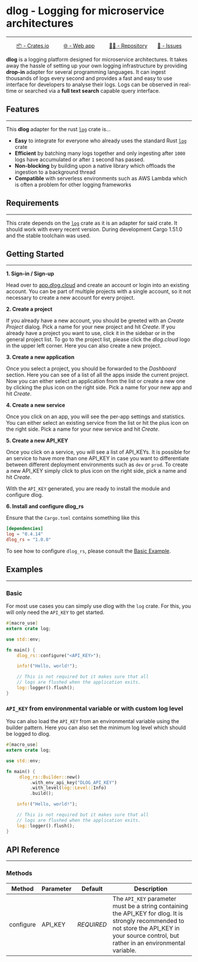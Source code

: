 # dlog - Logging for microservice architectures

_________________

<div align="center">

[📦 - Crates.io](https://crates.io/crates/dlog_rs)
&nbsp;&nbsp;&nbsp;&nbsp;&nbsp;&nbsp;&nbsp;&nbsp;
[🌐 - Web app](https://app.dlog.cloud)
&nbsp;&nbsp;&nbsp;&nbsp;&nbsp;&nbsp;&nbsp;&nbsp;
[🐱‍💻 - Repository](https://github.com/lennartvrg/dlog/tree/master/dlog_rs)
&nbsp;&nbsp;&nbsp;&nbsp;&nbsp;
[📝 - Issues](https://github.com/lennartvrg/dlog/issues)
</div>


**dlog** is a logging platform designed for microservice architectures. It takes away the hassle of setting up your own
logging infrastructure by providing **drop-in** adapter for several programming languages. It can ingest thousands of
logs every second and provides a fast and easy to use interface for developers to analyse their logs. Logs
can be observed in real-time or searched via a **full text search** capable query interface.


## Features

_________________

This **dlog** adapter for the rust [`log`](https://crates.io/crates/log) crate is...

- **Easy** to integrate for everyone who already uses the standard Rust [`log`](https://crates.io/crates/log) crate
- **Efficient** by batching many logs together and only ingesting after `1000` logs have accumulated or after `1` second
  has passed.
- **Non-blocking** by building upon a native library which offloads the ingestion to a background thread
- **Compatible** with serverless environments such as AWS Lambda which is often a problem for other logging frameworks


## Requirements
_________________

This crate depends on the [`log`](https://crates.io/crates/log) crate as it is an adapter for said crate. It should work
with every recent version. During development Cargo 1.51.0 and the stable toolchain was used.

## Getting Started

_________________

**1. Sign-in / Sign-up**

Head over to [app.dlog.cloud](https://app.dlog.cloud) and create an account or login into an existing account.
You can be part of multiple projects with a single account, so it not necessary to create a new account for every project.

**2. Create a project**

If you already have a new account, you should be greeted with an *Create Project* dialog. Pick a name for your new project and hit
*Create*. If you already have a project you want to use, click it in the sidebar or in the general project list. To go
to the project list, please click the *dlog.cloud* logo in the upper left corner. Here you can also create a new project.

**3. Create a new application**

Once you select a project, you should be forwarded to the *Dashboard* section. Here you can see of a list of all the apps
inside the current project. Now you can either select an application from the list or create a new one by clicking the
plus icon on the right side. Pick a name for your new app and hit *Create*.

**4. Create a new service**

Once you click on an app, you will see the per-app settings and statistics. You can either select an existing service
from the list or hit the plus icon on the right side. Pick a name for your new service and hit *Create*.

**5. Create a new API_KEY**

Once you click on a service, you will see a list of API_KEYs. It is possible for an service to have more than one API_KEY
in case you want to differentiate between different deployment environments such as `dev` or `prod`. To create a new
API_KEY simply click to plus icon on the right side, pick a name and hit *Create*.


With the `API_KEY` generated, you are ready to install the module and configure dlog.

**6. Install and configure dlog_rs**

Ensure that the `Cargo.toml` contains something like this

```toml
[dependencies]
log = "0.4.14"
dlog_rs = "1.0.0"
```

To see how to configure `dlog_rs`, please consult the [Basic Example](#basic).


## Examples
_________________


### Basic

For most use cases you can simply use dlog with the `log` crate. For this, you will only need the `API_KEY`
to get started.

```rust
#[macro_use]
extern crate log;

use std::env;

fn main() {
    dlog_rs::configure("<API_KEY>");

    info!("Hello, world!");

    // This is not required but it makes sure that all
    // logs are flushed when the application exits.
    log::logger().flush();
}
```

### `API_KEY` from environmental variable or with custom log level

You can also load the `API_KEY` from an environmental variable using the builder pattern. Here you can also set the
minimum log level which should be logged to dlog.

```rust
#[macro_use]
extern crate log;

use std::env;

fn main() {
     dlog_rs::Builder::new()
         .with_env_api_key("DLOG_API_KEY")
         .with_level(log::Level::Info)
         .build();

    info!("Hello, world!");

    // This is not required but it makes sure that all
    // logs are flushed when the application exits.
    log::logger().flush();
}
```

## API Reference

_________________


### Methods

| Method    | Parameter | Default    | Description                                                                                                                                                                                    |
|-----------|-----------|------------|------------------------------------------------------------------------------------------------------------------------------------------------------------------------------------------------|
| configure | API_KEY   | *REQUIRED* | The `API_KEY` parameter must be a string containing the API_KEY for dlog. It is strongly recommended to not store the API_KEY in your source control, but rather in an environmental variable. |
